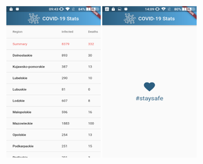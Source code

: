 <div align="center">
<img src="https://github.com/azemZejnil/covid_nineteen_app/blob/master/assets/img1.png" alt="alt text" width="250" height="400">
<img src="https://github.com/azemZejnil/covid_nineteen_app/blob/master/assets/img2.png" alt="alt text" width="250" height="400">
</div>